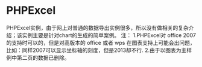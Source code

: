 # PHPExcel
PHPExcel实例，由于网上对普通的数据导出实例很多，所以没有做相关的复杂介绍；该实例主要是针对chart的生成的简单案例。
注：
  1.PHPExcel对 office 2007 的支持时可以的，但是对高版本的 office 或者 wps 在图表支持上可能会出问题，比如：同样2007可以显示坐标轴的刻度，但是2013却不行.
  2.由于以图表为主样例中第二页的数据已删除。